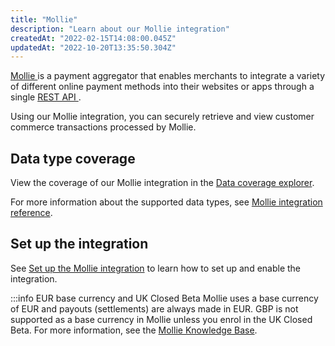 ```yaml
---
title: "Mollie"
description: "Learn about our Mollie integration"
createdAt: "2022-02-15T14:08:00.045Z"
updatedAt: "2022-10-20T13:35:50.304Z"
---
```


<a className="external" href="https://www.mollie.com/uk" target="_blank">
  Mollie
</a> is a payment aggregator that enables merchants to integrate a variety of different
online payment methods into their websites or apps through a single <a
  className="external"
  href="https://docs.mollie.com/index"
  target="_blank"
>
  REST API
</a>
.

Using our Mollie integration, you can securely retrieve and view customer commerce transactions processed by Mollie.

## Data type coverage

View the coverage of our Mollie integration in the <a className="external" href="https://knowledge.codat.io/supported-features/commerce?view=tab-by-integration&integrationKey=dxfw" target="_blank">Data coverage explorer</a>.

For more information about the supported data types, see [Mollie integration reference](/mollie-integration-reference).

## Set up the integration

See [Set up the Mollie integration](/commerce-mollie-setup) to learn how to set up and enable the integration.

:::info EUR base currency and UK Closed Beta
Mollie uses a base currency of EUR and payouts (settlements) are always made in EUR. GBP is not supported as a base currency in Mollie unless you enrol in the UK Closed Beta. For more information, see the [Mollie Knowledge Base](https://help.mollie.com/hc/en-us).
